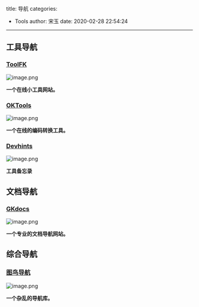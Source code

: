 title: 导航
categories:
 - Tools
author: 宋玉
date: 2020-02-28 22:54:24
---
<a name="OJW1U"></a>
## 工具导航
<a name="qCE7W"></a>
### [ToolFK](https://www.toolfk.com/)
![image.png](https://cdn.nlark.com/yuque/0/2020/png/394169/1582385777048-7e2a04b9-4831-41b0-8853-4b2f7637c865.png#align=left&display=inline&height=761&name=image.png&originHeight=1522&originWidth=2878&size=1081853&status=done&style=none&width=1439)

**一个在线小工具网站。**
<a name="c69Fo"></a>
### [OKTools](https://oktools.net/)
![image.png](https://cdn.nlark.com/yuque/0/2020/png/394169/1582385718204-9f4330a4-eb97-4051-8e05-bb2e3d7e8939.png#align=left&display=inline&height=768&name=image.png&originHeight=1536&originWidth=2874&size=1395398&status=done&style=none&width=1437)

**一个在线的编码转换工具。**
<a name="N25vN"></a>
### [Devhints](https://devhints.io/)
![image.png](https://cdn.nlark.com/yuque/0/2020/png/394169/1582686894049-9f2b275c-5fdc-45e4-8d67-e49bbc40af48.png#align=left&display=inline&height=764&name=image.png&originHeight=1528&originWidth=2880&size=380413&status=done&style=none&width=1440)

**工具备忘录**
<a name="vdeWT"></a>
## 文档导航
<a name="tGIHB"></a>
### [GKdocs](http://geekdocs.cn/)
![image.png](https://cdn.nlark.com/yuque/0/2020/png/394169/1582385668662-06ce2500-9635-401d-b305-f5a57163a932.png#align=left&display=inline&height=764&name=image.png&originHeight=1528&originWidth=2870&size=2793181&status=done&style=none&width=1435)

**一个专业的文档导航网站。**
<a name="WKkQN"></a>
## 综合导航
<a name="rmVPJ"></a>
### [图鸟导航](http://nav.tuniaokj.com/)
![image.png](https://cdn.nlark.com/yuque/0/2020/png/394169/1582385638485-40e041d4-c930-4324-865c-29e234d8caae.png#align=left&display=inline&height=762&name=image.png&originHeight=1524&originWidth=2876&size=2891426&status=done&style=none&width=1438)

**一个杂乱的导航库。<br />**
